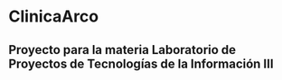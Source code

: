 # ClinicaArco

## Proyecto para la materia Laboratorio de Proyectos de Tecnologías de la Información III
